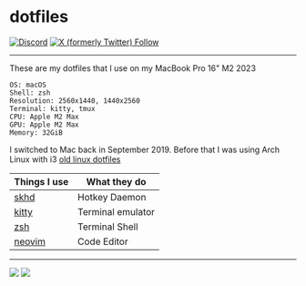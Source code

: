# dotfiles
[![Discord](https://img.shields.io/discord/313591755180081153.svg?label=&logo=discord&logoColor=ffffff&color=7389D8&labelColor=6A7EC2)](https://modest.land/discord)
[![X (formerly Twitter) Follow](https://img.shields.io/twitter/follow/modesttim)](https://www.twitter.com/modesttim)

---

These are my dotfiles that I use on my MacBook Pro 16" M2 2023

```
OS: macOS
Shell: zsh
Resolution: 2560x1440, 1440x2560
Terminal: kitty, tmux
CPU: Apple M2 Max
GPU: Apple M2 Max
Memory: 32GiB
```

I switched to Mac back in September 2019. Before that I was using Arch Linux with i3 [old linux dotfiles](https://github.com/TimothyCole/dotfiles/tree/60e72f47d26eac0b967ee7f93132aa1092a06ffc)

|Things I use|What they do|
|-|-|
|[skhd](https://github.com/koekeishiya/skhd)|Hotkey Daemon|
|[kitty](https://github.com/kovidgoyal/kitty)|Terminal emulator|
|[zsh](https://github.com/ohmyzsh/ohmyzsh)|Terminal Shell|
|[neovim](https://github.com/neovim/neovim)|Code Editor|

---

![](https://t.pics/86opGDJpoKQ.png)
![](https://t.pics/setup.png)
